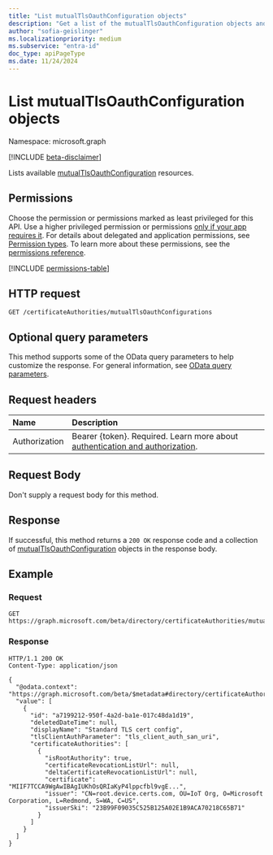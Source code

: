 ```yaml
---
title: "List mutualTlsOauthConfiguration objects"
description: "Get a list of the mutualTlsOauthConfiguration objects and their properties."
author: "sofia-geislinger"
ms.localizationpriority: medium
ms.subservice: "entra-id"
doc_type: apiPageType
ms.date: 11/24/2024
---
```


# List mutualTlsOauthConfiguration objects

Namespace: microsoft.graph

[!INCLUDE [beta-disclaimer](../../includes/beta-disclaimer.md)]

Lists available [mutualTlsOauthConfiguration](../resources/mutualtlsoauthconfiguration.md) resources.

## Permissions

Choose the permission or permissions marked as least privileged for this API. Use a higher privileged permission or permissions [only if your app requires it](/graph/permissions-overview#best-practices-for-using-microsoft-graph-permissions). For details about delegated and application permissions, see [Permission types](/graph/permissions-overview#permission-types). To learn more about these permissions, see the [permissions reference](/graph/permissions-reference).

<!-- {
  "blockType": "permissions",
  "name": "certificateauthoritypath-list-mutualtlsoauthconfigurations-permissions"
}
-->
[!INCLUDE [permissions-table](../includes/permissions/certificateauthoritypath-list-mutualtlsoauthconfigurations-permissions.md)]

## HTTP request

<!-- { "blockType": "ignored" } -->
```http
GET /certificateAuthorities/mutualTlsOauthConfigurations
```

## Optional query parameters

This method supports some of the OData query parameters to help customize the response. For general information, see [OData query parameters](/graph/query-parameters).

## Request headers

|Name|Description|
|:---|:---|
|Authorization|Bearer {token}. Required. Learn more about [authentication and authorization](/graph/auth/auth-concepts).|

## Request Body

Don't supply a request body for this method.

## Response

If successful, this method returns a `200 OK` response code and a collection of [mutualTlsOauthConfiguration](../resources/mutualtlsoauthconfiguration.md) objects in the response body.

## Example

### Request
<!-- {
  "blockType": "request",
  "name": "certificateauthoritypath-list-mutualtlsoauthconfigurations-permissions"
}
-->

```http
GET https://graph.microsoft.com/beta/directory/certificateAuthorities/mutualTlsOauthConfigurations
```

### Response

<!-- {
  "blockType": "response",
  "truncated": true,
  "@odata.type": "microsoft.graph.mutualTlsOauthConfiguration",
  "isCollection": true
}
-->

```http
HTTP/1.1 200 OK
Content-Type: application/json

{
  "@odata.context": "https://graph.microsoft.com/beta/$metadata#directory/certificateAuthorities/mutualTlsOauthConfigurations",
  "value": [
    {
      "id": "a7199212-950f-4a2d-ba1e-017c48da1d19",
      "deletedDateTime": null,
      "displayName": "Standard TLS cert config",
      "tlsClientAuthParameter": "tls_client_auth_san_uri",
      "certificateAuthorities": [
        {
          "isRootAuthority": true,
          "certificateRevocationListUrl": null,
          "deltaCertificateRevocationListUrl": null,
          "certificate": "MIIF7TCCA9WgAwIBAgIUKhOsQRIaKyP4lppcfbl9vgE...",
          "issuer": "CN=root.device.certs.com, OU=IoT Org, O=Microsoft Corporation, L=Redmond, S=WA, C=US",
          "issuerSki": "23B99F09035C525B125A02E1B9ACA70218C65B71"
        }
      ]
    }
  ]
}
```
